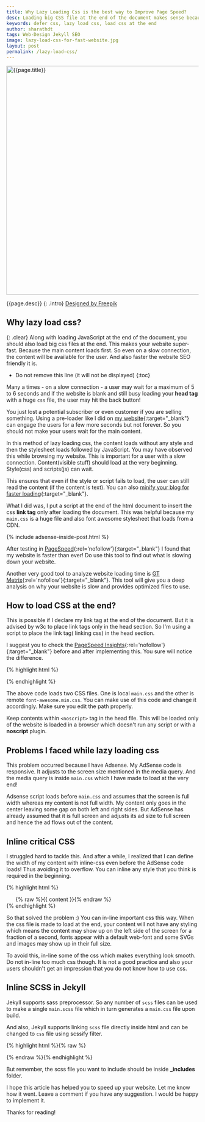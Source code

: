 ```yaml
---
title: Why Lazy Loading Css is the best way to Improve Page Speed?
desc: Loading big CSS file at the end of the document makes sense because some times CSS takes up a lot of time to load. Learn how to defer CSS loading which makes your website super-fast. PageSpeed is a tool by Google where you can find the website speed.
keywords: defer css, lazy load css, load css at the end
author: sharathdt
tags: Web-Design Jekyll SEO 
image: lazy-load-css-for-fast-website.jpg
layout: post
permalink: /lazy-load-css/
---
```


<img width="600"   alt="{{page.title}}" title="{{page.title}}" itemprop="thumbnailUrl" class="left half noborder" src="/thumbs/{{page.image}}">

<i class="fa fa-quote-left fa-3x fa-pull-left fa-border"></i>{{page.desc}}
{: .intro}
<a target="_blank" rel="nofollow" href="http://www.freepik.com/free-vector/cartoon-animals_802878.htm">Designed by Freepik</a>

## Why lazy load css?
{: .clear}
Along with loading JavaScript at the end of the document, you should also load big css files at the end. This makes your website super-fast. Because the main content loads first. So even on a slow connection, the content will be available for the user. And also faster the website SEO friendly it is.

<div class="clear"></div>   


* Do not remove this line (it will not be displayed) 
{:toc}


Many a times - on a slow connection - a user may wait for a maximum of 5 to 6 seconds and if the website is blank and still busy loading your **head tag** with a huge ```css``` file, the user may hit the back button!

You just lost a potential subscriber or even customer if you are selling something. Using a pre-loader like I did on [my website](http://webjeda.com){:target="_blank"} can engage the users for a few more seconds but not forever. So you should not make your users wait for the main content.

In this method of lazy loading css, the content loads without any style and then the stylesheet loads followed by JavaScript. You may have observed this while browsing my website. This is important for a user with a slow connection. Content(visible stuff) should load at the very beginning. Style(css) and scripts(js) can wait.

This ensures that even if the style or script fails to load, the user can still read the content (if the content is text). You can also [minify your blog for faster loading](/compress-html-jekyll/){:target="_blank"}.

What I did was, I put a script at the end of the html document to insert the css **link tag** only after loading the document. This was helpful because my ```main.css``` is a huge file and also font awesome stylesheet that loads from a CDN.

{% include adsense-inside-post.html %}

After testing in [PageSpeed](https://developers.google.com/speed/pagespeed/insights/){:rel='nofollow'}{:target="_blank"} I found that my website is faster than ever! Do use this tool to find out what is slowing down your website.

Another very good tool to analyze website loading time is [GT Metrix](https://gtmetrix.com/){:rel='nofollow'}{:target="_blank"}. This tool will give you a deep analysis on why your website is slow and provides optimized files to use.


## How to load CSS at the end?

This is possible if I declare my link tag at the end of the document. But it is advised by w3c to place link tags only in the head section. So I'm using a script to place the link tag( linking css) in the head section.

I suggest you to check the [PageSpeed Insights](https://developers.google.com/speed/pagespeed/insights/){:rel='nofollow'}{:target="_blank"} before and after implementing this. You sure will notice the difference.

{% highlight html %}

<noscript>
      <link rel="stylesheet" type="text/css" href="/css/main.css"/>
      <link rel="stylesheet" type="text/css" href="/font-awesome/css/font-awesome.min.css"/>
</noscript>


<script>
    (function() {
        var font = document.createElement('link'); 
        var font2 = document.createElement('link'); 
        font.type = 'text/css'; 
        font2.type = 'text/css'; 
        font.rel = 'stylesheet';
        font2.rel = 'stylesheet';
        font.href = '/css/main.css';
        font2.href = 'https://maxcdn.bootstrapcdn.com/font-awesome/4.5.0/css/font-awesome.min.css';
        var s = document.getElementsByTagName('link')[0]; 
        var t = document.getElementsByTagName('link')[0]; 
        s.parentNode.insertBefore(font, s);
        t.parentNode.insertBefore(font2, t);
      })();
</script>

{% endhighlight %}

The above code loads two CSS files. One is local ```main.css``` and the other is remote ```font-awesome.min.css```. You can make use of this code and change it accordingly. Make sure you edit the path properly.

Keep contents within ``<noscript>`` tag in the head file. This will be loaded only of the website is loaded in a browser which doesn't run any script or with a **noscript** plugin.


## Problems I faced while lazy loading css

This problem occurred because I have Adsense. My AdSense code is responsive. It adjusts to the screen size mentioned in the media query. And the media query is inside ```main.css``` which I have made to load at the very end!

Adsense script loads before ```main.css``` and assumes that the screen is full width whereas my content is not full width. My content only goes in the center leaving some gap on both left and right sides. But AdSense has already assumed that it is full screen and adjusts its ad size to full screen and hence the ad flows out of the content.


## Inline critical CSS

I struggled hard to tackle this. And after a while, I realized that I can define the width of my content with inline-css even before the AdSense code loads! Thus avoiding it to overflow. You can inline any style that you think is required in the beginning.

{% highlight html %}
  <div id="container" style="max-width:730px;padding: 0 1.5rem;margin: 0 auto;">
        <main>
         {% raw %}{{ content }}{% endraw %}
        </main>
  </div>
{% endhighlight %}

So that solved the problem :) You can in-line important css this way. When the css file is made to load at the end, your content will not have any styling which means the content may show up on the left side of the screen for a fraction of a second, fonts appear with a default web-font and some SVGs and images may show up in their full size.

To avoid this, in-line some of the css which makes everything look smooth. Do not in-line too much css though. It is not a good practice and also your users shouldn't get an impression that you do not know how to use css.

## Inline SCSS in Jekyll
Jekyll supports sass preprocessor. So any number of ``scss`` files can be used to make a single ``main.scss`` file which in turn generates a ``main.css`` file upon build.

And also, Jekyll supports linking ``scss`` file directly inside html and can be changed to ``css`` file using scssify filter.

{% highlight html %}{% raw %}
  <style>
          {% capture include_to_scssify %}
          {% include critical.scss %}
          {% endcapture %}
          {{ include_to_scssify | scssify }}
  </style>
{% endraw %}{% endhighlight %}

But remember, the scss file you want to include should be inside **_includes** folder.


I hope this article has helped you to speed up your website. Let me know how it went. Leave a comment if you have any suggestion. I would be happy to implement it.


Thanks for reading!